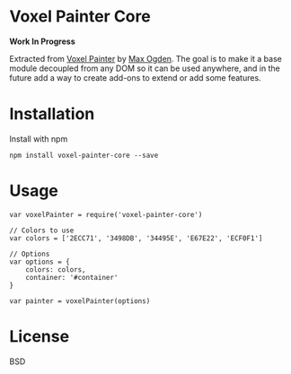 # Voxel Painter Core

**Work In Progress**

Extracted from [Voxel Painter](https://github.com/maxogden/voxel-painter) by [Max Ogden](https://github.com/maxogden). The goal is to make it a base module decoupled from any DOM so it can be used anywhere, and in the future add a way to create add-ons to extend or add some features.

# Installation

Install with npm

    npm install voxel-painter-core --save

# Usage


    var voxelPainter = require('voxel-painter-core')

    // Colors to use
    var colors = ['2ECC71', '3498DB', '34495E', 'E67E22', 'ECF0F1']

    // Options
    var options = {
        colors: colors,
        container: '#container'
    }

    var painter = voxelPainter(options)

# License

BSD
